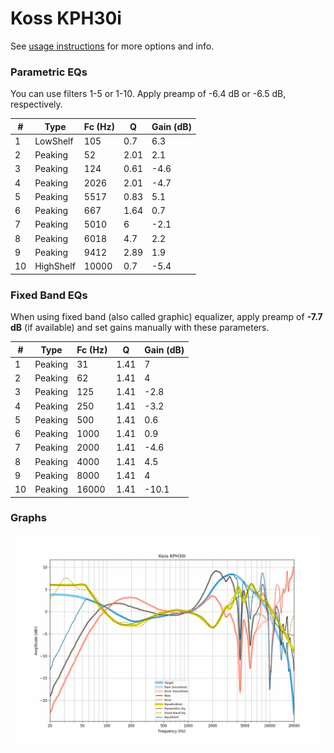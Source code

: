 # Koss KPH30i
See [usage instructions](https://github.com/jaakkopasanen/AutoEq#usage) for more options and info.

### Parametric EQs
You can use filters 1-5 or 1-10. Apply preamp of -6.4 dB or -6.5 dB, respectively.

|   # | Type      |   Fc (Hz) |    Q |   Gain (dB) |
|-----|-----------|-----------|------|-------------|
|   1 | LowShelf  |       105 | 0.7  |         6.3 |
|   2 | Peaking   |        52 | 2.01 |         2.1 |
|   3 | Peaking   |       124 | 0.61 |        -4.6 |
|   4 | Peaking   |      2026 | 2.01 |        -4.7 |
|   5 | Peaking   |      5517 | 0.83 |         5.1 |
|   6 | Peaking   |       667 | 1.64 |         0.7 |
|   7 | Peaking   |      5010 | 6    |        -2.1 |
|   8 | Peaking   |      6018 | 4.7  |         2.2 |
|   9 | Peaking   |      9412 | 2.89 |         1.9 |
|  10 | HighShelf |     10000 | 0.7  |        -5.4 |

### Fixed Band EQs
When using fixed band (also called graphic) equalizer, apply preamp of **-7.7 dB** (if available) and set gains manually with these parameters.

|   # | Type    |   Fc (Hz) |    Q |   Gain (dB) |
|-----|---------|-----------|------|-------------|
|   1 | Peaking |        31 | 1.41 |         7   |
|   2 | Peaking |        62 | 1.41 |         4   |
|   3 | Peaking |       125 | 1.41 |        -2.8 |
|   4 | Peaking |       250 | 1.41 |        -3.2 |
|   5 | Peaking |       500 | 1.41 |         0.6 |
|   6 | Peaking |      1000 | 1.41 |         0.9 |
|   7 | Peaking |      2000 | 1.41 |        -4.6 |
|   8 | Peaking |      4000 | 1.41 |         4.5 |
|   9 | Peaking |      8000 | 1.41 |         4   |
|  10 | Peaking |     16000 | 1.41 |       -10.1 |

### Graphs
![](./Koss%20KPH30i.png)
